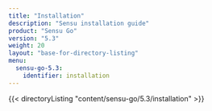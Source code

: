 ```yaml
---
title: "Installation"
description: "Sensu installation guide"
product: "Sensu Go"
version: "5.3"
weight: 20
layout: "base-for-directory-listing"
menu:
  sensu-go-5.3:
    identifier: installation
---
```


{{< directoryListing "content/sensu-go/5.3/installation" >}}
